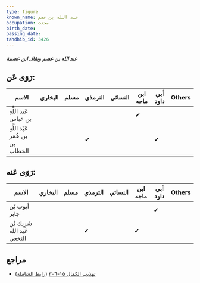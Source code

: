 ```yaml
---
type: figure
known_name: عبد الله بن عصم
occupation: محدث
birth_date:
passing_date:
tahdhib_id: 3426
---
```

##### عبد الله بن عصم ويقال ابن عصمة

## رَوَى عَن:
| الاسم                            | البخاري | مسلم | الترمذي | النسائي | ابن ماجه | أبي داود | Others |
| -------------------------------- | ------- | ---- | ------- | ------- | -------- | -------- | ------ |
| عَبد اللَّهِ بن عباس             |         |      |         |         | ✔        |          |        |
| عَبْد اللَّهِ بن عُمَر بن الخطاب |         |      | ✔       |         |          | ✔        |        |
## رَوَى عَنه:
| الاسم                       | البخاري | مسلم | الترمذي | النسائي | ابن ماجه | أبي داود | Others |
| --------------------------- | ------- | ---- | ------- | ------- | -------- | -------- | ------ |
| أيوب بْن جابر               |         |      |         |         |          | ✔        |        |
| شَرِيك بْن عَبد الله النخعي |         |      | ✔       |         | ✔        |          |        |
## مراجع
- [تهذيب الكمال ١٥-٣٠٦](obsidian://open?vault=Tahdhib-al-Kamal&file=Figures/٣٤٢٦-عبد%20الله%20بن%20عصم%20ويقال%20ابن%20عصمة) ([رابط الشاملة](https://shamela.ws/book/3722/7790))